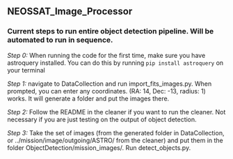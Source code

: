 ## NEOSSAT_Image_Processor
### Current steps to run entire object detection pipeline. Will be automated to run in sequence.

_Step 0:_ When running the code for the first time, make sure you have astroquery installed. You can do this by running `pip install astroquery` on your terminal

_Step 1:_ navigate to DataCollection and run import_fits_images.py. When prompted, you can enter any coordinates. (RA: 14, Dec: -13, radius: 1) works. It will generate a folder and put the images there.

_Step 2:_ Follow the README in the cleaner if you want to run the cleaner. Not necessary if you are just testing on the output of object detection. 

_Step 3:_ Take the set of images (from the generated folder in DataCollection, or ../mission/image/outgoing/ASTRO/ from the cleaner) and put them in the folder ObjectDetection/mission_images/. Run detect_objects.py.
